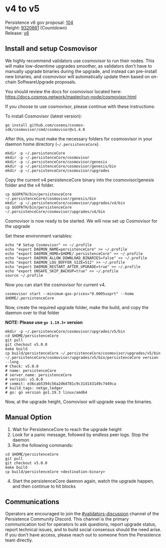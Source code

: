 # v4 to v5

Persistence v6 gov proposal: [104](https://testnet.mintscan.io/persistence-testnet/proposals/104) \
Height: [9320861](https://testnet.mintscan.io/persistence-testnet/blocks/9320861) (Countdown) \
Release: [v6](https://github.com/persistenceOne/persistenceCore/releases/tag/v6.0.0-rc3)

## Install and setup Cosmovisor
We highly recommend validators use cosmovisor to run their nodes. This will make low-downtime
upgrades smoother, as validators don't have to manually upgrade binaries during the upgrade,
and instead can pre-install new binaries, and cosmovisor will automatically update them based
on on-chain SoftwareUpgrade proposals.

You should review the docs for cosmovisor located here: https://docs.cosmos.network/master/run-node/cosmovisor.html

If you choose to use cosmovisor, please continue with these instructions:

To install Cosmovisor (latest version):
```
go install github.com/cosmos/cosmos-sdk/cosmovisor/cmd/cosmovisor@v1.4.0
```
After this, you must make the necessary folders for cosmosvisor in your daemon home directory (`~/.persistenceCore`).
```
mkdir -p ~/.persistenceCore
mkdir -p ~/.persistenceCore/cosmovisor
mkdir -p ~/.persistenceCore/cosmovisor/genesis
mkdir -p ~/.persistenceCore/cosmovisor/genesis/bin
mkdir -p ~/.persistenceCore/cosmovisor/upgrades
```

Copy the current v4 persistenceCore binary into the cosmovisor/genesis folder and the v4 folder.
```
cp $GOPATH/bin/persistenceCore ~/.persistenceCore/cosmovisor/genesis/bin
mkdir -p ~/.persistenceCore/cosmovisor/upgrades/v4/bin
cp $GOPATH/bin/persistenceCore ~/.persistenceCore/cosmovisor/upgrades/v4/bin
```

Cosmovisor is now ready to be started. We will now set up Cosmovisor for the upgrade

Set these environment variables:
```
echo "# Setup Cosmovisor" >> ~/.profile
echo "export DAEMON_NAME=persistenceCore" >> ~/.profile
echo "export DAEMON_HOME=$HOME/.persistenceCore" >> ~/.profile
echo "export DAEMON_ALLOW_DOWNLOAD_BINARIES=false" >> ~/.profile
echo "export DAEMON_LOG_BUFFER_SIZE=512" >> ~/.profile
echo "export DAEMON_RESTART_AFTER_UPGRADE=true" >> ~/.profile
echo "export UNSAFE_SKIP_BACKUP=true" >> ~/.profile
source ~/.profile
```

Now you can start the cosmovisor for current v4.
```
cosmovisor start --minimum-gas-prices="0.0005uxprt" --home $HOME/.persistenceCore
```

Now, create the required upgrade folder, make the build, and copy the daemon over to that folder

**NOTE: Please use `go 1.19.3+` version**

```
mkdir -p ~/.persistenceCore/cosmovisor/upgrades/v5/bin
cd $HOME/persistenceCore
git pull
git checkout v5.0.0
make build
cp build/persistenceCore ~/.persistenceCore/cosmovisor/upgrades/v5/bin
~/.persistenceCore/cosmovisor/upgrades/v5/bin/persistenceCore version --long
# Check: v5.0.0
# name: persistenceCore
# server_name: persistenceCore
# version: v5.0.0
# commit: e36cab5394c56a2d6d781c9c31d143149c7449ca
# build_tags: netgo,ledger
# go: go version go1.19.3 linux/amd64
```
Now, at the upgrade height, Cosmovisor will upgrade swap the binaries.

## Manual Option
1. Wait for PersistenceCore to reach the upgrade height
2. Look for a panic message, followed by endless peer logs. Stop the daemon
3. Run the following commands:
```
cd $HOME/persistenceCore
git pull
git checkout v5.0.0
make build
cp build/persistenceCore <destination-binary>
```
4. Start the persistenceCore daemon again, watch the upgrade happen, and then continue to hit blocks

## Communications
Operators are encouraged to join the [#validators-discussion](https://discord.gg/hnvDDzRFrV)
channel of the Persistence Community Discord. This channel is the primary communication tool
for operators to ask questions, report upgrade status, report technical issues, and to build
social consensus should the need arise. If you don't have access, please reach out to someone
from the Persistence team directly.
